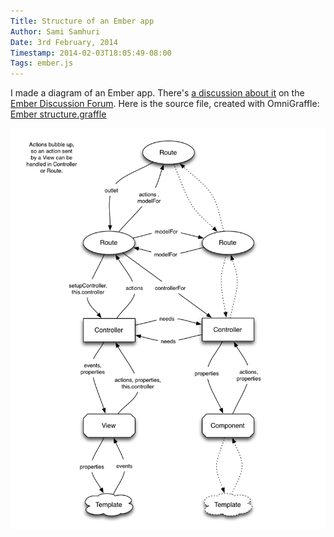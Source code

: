 ```yaml
---
Title: Structure of an Ember app
Author: Sami Samhuri
Date: 3rd February, 2014
Timestamp: 2014-02-03T18:05:49-08:00
Tags: ember.js
---
```


I made a diagram of an Ember app. There's [a discussion about it](http://discuss.emberjs.com/t/diagram-of-an-ember-apps-structure/4060) on the
[Ember Discussion Forum](http://discuss.emberjs.com/). Here is the source file, created with OmniGraffle: [Ember structure.graffle](https://www.dropbox.com/s/onnmn1oq096hv5f/Ember%20structure.graffle)

[![Structure of an Ember app](/f/ember-structure.png)](/f/ember-structure.png)

